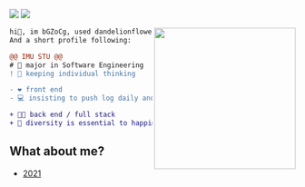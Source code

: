<!------Profile------>
<!--author:bGZoCg---->
<!--update:210603---->

<!--Write about coding-->
<!--Note About coding-->
<!--Share about coding-->
<!--Talk about coding-->
<!--Communicate about coding-->
<!--Comment about coding-->
<!--Ask about coding-->
<!--Answer about coding-->
<!--from:github repo cnblogs-hardening-->

<!--refer to the github profile: https://github.com/manolia-->


![](https://komarev.com/ghpvc/?username=bGZoCg) <img src="https://img.shields.io/github/last-commit/bgzocg/bgzocg.github.io?color=ff69b4&label=blog%20update%20%40%20"/> 


<img align="right" height="249" src="https://media.giphy.com/media/MeJgB3yMMwIaHmKD4z/giphy.gif"/> 


```diff
hi👋, im bGZoCg, used dandelionflowers / dandelionfs before.
And a short profile following:

@@ IMU STU @@
# 📖 major in Software Engineering
! 🤔 keeping individual thinking

- ❤️ front end
- 💻 insisting to push log daily and coding  

+ 👨‍💻 back end / full stack
+ 🎯 diversity is essential to happiness
```


## What about me?

- [2021](https://github.com/bGZoCg/2021)
